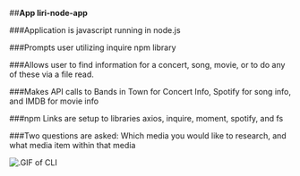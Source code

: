 






##**App liri-node-app**

###Application is javascript running in node.js 

###Prompts user utilizing inquire npm library 

###Allows user to find information for a concert, song, movie, or to do any of these via a file read.

###Makes API calls to Bands in Town for Concert Info, Spotify for song info, and IMDB for movie info

###npm Links are setup to libraries axios, inquire, moment, spotify, and fs

###Two questions are asked: Which media you would like to research, and what media item within that media

![.GIF of CLI]()

